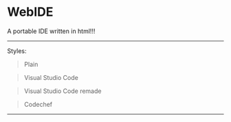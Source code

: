 # WebIDE
A portable IDE written in html!!!

---

Styles:

> Plain

> Visual Studio Code

> Visual Studio Code remade

> Codechef

---

